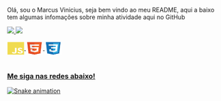 Olá, sou o Marcus Vinicius, seja bem vindo ao meu README, aqui a baixo tem algumas infomações sobre minha atividade aqui no GitHub

<div>
  <a href="https://github.com/marcusvscostaa ">
    <img height="180em" src="https://github-readme-stats.vercel.app/api/top-langs/?marcusvscostaa
    &layout=compact&langs_count=7&theme=dracula"/>
    <img height="180em" src="https://github-readme-stats.vercel.app/api?marcusvscostaa
    &show_icons=true&theme=dracula&include_all_commits=true&count_private=true"/>
</div>
<div style="display: inline_block"><br>
  <img align="center" alt="Js" height="30" width="40" src="https://raw.githubusercontent.com/devicons/devicon/master/icons/javascript/javascript-plain.svg">
  <img align="center" alt="HTML" height="30" width="40" src="https://raw.githubusercontent.com/devicons/devicon/master/icons/html5/html5-original.svg">
  <img align="center" alt="CSS" height="30" width="40" src="https://raw.githubusercontent.com/devicons/devicon/master/icons/css3/css3-original.svg">
</div>
 
 <br>
 
  ### Me siga nas redes abaixo!
 
<div> 

 
  ![Snake animation](https://github.com/Elaineaj/Elaineaj/blob/output/github-contribution-grid-snake.svg)

</div>


<!--
**marcusvscostaa/marcusvscostaa** is a ✨ _special_ ✨ repository because its `README.md` (this file) appears on your GitHub profile.

Here are some ideas to get you started:

- 🔭 I’m currently working on ...
- 🌱 I’m currently learning ...
- 👯 I’m looking to collaborate on ...
- 🤔 I’m looking for help with ...
- 💬 Ask me about ...
- 📫 How to reach me: ...
- 😄 Pronouns: ...
- ⚡ Fun fact: ...
-->
